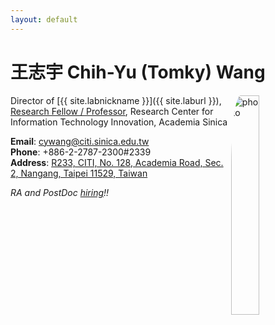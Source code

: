 ```yaml
---
layout: default
---
```

# 王志宇 Chih-Yu (Tomky) Wang
<img src="../img/cywang_small.jpg" alt="photo" width="30%" style="max-width:230px;float:right;border-radius: 10%;" />

Director of [{{ site.labnickname }}]({{ site.laburl }}),  
[Research Fellow / Professor](http://www.citi.sinica.edu.tw/pages/cywang/index_zh.html),
Research Center for Information Technology Innovation, Academia Sinica  

**Email**: <cywang@citi.sinica.edu.tw>  
**Phone**: +886-2-2787-2300#2339  
**Address**: [R233, CITI, No. 128, Academia Road, Sec. 2, Nangang, Taipei 11529, Taiwan](https://www.google.com.tw/maps/@25.0419578,121.6152897,20z)

*RA and PostDoc [hiring](recruit/)!!*
